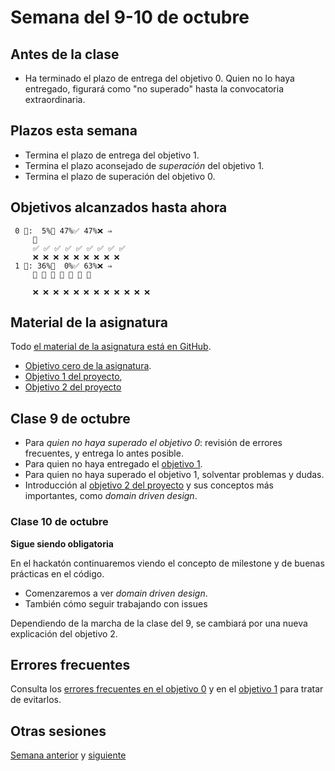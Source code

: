 # Semana del 9-10 de octubre

## Antes de la clase

- Ha terminado el plazo de entrega del objetivo 0. Quien no lo haya entregado,
  figurará como "no superado" hasta la convocatoria extraordinaria.

## Plazos esta semana

- Termina el plazo de entrega del objetivo 1.
- Termina el plazo aconsejado de *superación* del objetivo 1.
- Termina el plazo de superación del objetivo 0.

## Objetivos alcanzados hasta ahora

```text
 0 🧮:  5%🚧 47%✅ 47%❌ ⇒ 
     🚧
     ✅ ✅ ✅ ✅ ✅ ✅ ✅ ✅ ✅
     ❌ ❌ ❌ ❌ ❌ ❌ ❌ ❌ ❌
 1 🧮: 36%🚧  0%✅ 63%❌ ⇒ 
     🚧 🚧 🚧 🚧 🚧 🚧 🚧

     ❌ ❌ ❌ ❌ ❌ ❌ ❌ ❌ ❌ ❌ ❌ ❌

```

## Material de la asignatura

Todo [el material de la asignatura está en GitHub](http://jj.github.io/IV).

* [Objetivo cero de la
  asignatura](http://jj.github.io/IV/documentos/proyecto/0.Repositorio).
* [Objetivo 1 del
   proyecto](http://jj.github.io/IV/documentos/proyecto/1.Planificacion),
* [Objetivo 2 del proyecto](http://jj.github.io/IV/documentos/proyecto/2.Modelo)

## Clase 9 de octubre

* Para *quien no haya superado el objetivo 0*: revisión de errores frecuentes, y entrega lo antes posible.
* Para quien no haya entregado el [objetivo
  1](http://jj.github.io/IV/documentos/proyecto/1.Planificacion).
* Para quien no haya superado el objetivo 1, solventar problemas y dudas.
* Introducción al [objetivo 2 del
  proyecto](http://jj.github.io/IV/documentos/proyecto/2.Modelo) y sus conceptos
  más importantes, como *domain driven design*.

### Clase 10 de octubre

**Sigue siendo obligatoria**

En el hackatón continuaremos viendo el concepto de milestone y de buenas
prácticas en el código.

- Comenzaremos a ver *domain driven design*.
- También cómo seguir trabajando con issues

Dependiendo de la marcha de la clase del 9, se cambiará por una nueva
explicación del objetivo 2.

## Errores frecuentes

Consulta los [errores frecuentes en el objetivo 0](../errores/objetivo-0.md) y en el [objetivo 1](../errores/objetivo-1.md) para
tratar de evitarlos.

## Otras sesiones

[Semana anterior](semana-03.md) y [siguiente](semana-05.md)
